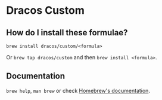 # Dracos Custom

## How do I install these formulae?

`brew install dracos/custom/<formula>`

Or `brew tap dracos/custom` and then `brew install <formula>`.

## Documentation

`brew help`, `man brew` or check [Homebrew's documentation](https://docs.brew.sh).

